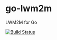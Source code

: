 # go-lwm2m
LWM2M for Go

[![Build Status](http://drone.io/github.com/zubairhamed/go-lwm2m/status.png)](http://drone.io/github.com/zubairhamed/go-lwm2m/latest)
